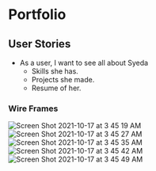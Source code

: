 # Portfolio
## User Stories
- As a user, I want to see all about Syeda
  - Skills she has.
  - Projects she made.
  - Resume of her.
### Wire Frames
![Screen Shot 2021-10-17 at 3 45 19 AM](https://user-images.githubusercontent.com/81372190/137617690-693e3ae4-3baf-4075-a84b-fad8e2f35f73.png)
![Screen Shot 2021-10-17 at 3 45 27 AM](https://user-images.githubusercontent.com/81372190/137617691-d53e35cd-00f0-4446-a53f-ab2c96b967ab.png)
![Screen Shot 2021-10-17 at 3 45 35 AM](https://user-images.githubusercontent.com/81372190/137617692-4ef00ae3-3f4c-4c88-bb25-8ed3847cd0e9.png)
![Screen Shot 2021-10-17 at 3 45 42 AM](https://user-images.githubusercontent.com/81372190/137617696-7419830d-7024-48d5-8245-e60276357fb2.png)
![Screen Shot 2021-10-17 at 3 45 49 AM](https://user-images.githubusercontent.com/81372190/137617699-a78283a2-f964-46e5-8f02-a60ca9f1d3fd.png)
